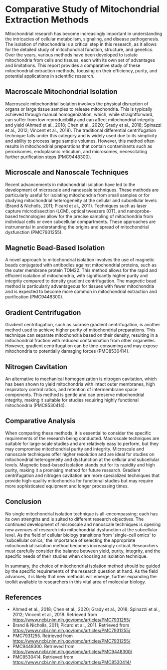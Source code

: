 # Comparative Study of Mitochondrial Extraction Methods

Mitochondrial research has become increasingly important in understanding the intricacies of cellular metabolism, signaling, and disease pathogenesis. The isolation of mitochondria is a critical step in this research, as it allows for the detailed study of mitochondrial function, structure, and genetics. Over the years, various methods have been developed to isolate mitochondria from cells and tissues, each with its own set of advantages and limitations. This report provides a comparative study of these mitochondrial extraction methods, focusing on their efficiency, purity, and potential applications in scientific research.

## Macroscale Mitochondrial Isolation

Macroscale mitochondrial isolation involves the physical disruption of organs or large tissue samples to release mitochondria. This is typically achieved through manual homogenization, which, while straightforward, can suffer from low reproducibility and can affect mitochondrial integrity and yield (Ahmed et al., 2018; Chen et al., 2020; Grady et al., 2018; Spinazzi et al., 2012; Vincent et al., 2018). The traditional differential centrifugation technique falls under this category and is widely used due to its simplicity and ability to process large sample volumes. However, this method often results in mitochondrial preparations that contain contaminants such as peroxisomes, endoplasmic reticulum, and microsomes, necessitating further purification steps (PMC9448300).

## Microscale and Nanoscale Techniques

Recent advancements in mitochondrial isolation have led to the development of microscale and nanoscale techniques. These methods are particularly useful for isolating mitochondria from small samples or for studying mitochondrial heterogeneity at the cellular and subcellular levels (Brand & Nicholls, 2011; Picard et al., 2011). Techniques such as laser capture microdissection (LCM), optical tweezers (OT), and nanoprobe-based technologies allow for the precise sampling of mitochondria from individual cells or even subcellular compartments. These approaches are instrumental in understanding the origins and spread of mitochondrial dysfunction (PMC7931255).

## Magnetic Bead-Based Isolation

A novel approach to mitochondrial isolation involves the use of magnetic beads conjugated with antibodies against mitochondrial proteins, such as the outer membrane protein TOM22. This method allows for the rapid and efficient isolation of mitochondria, with significantly higher purity and integrity compared to density gradient centrifugation. The magnetic bead method is particularly advantageous for tissues with fewer mitochondria and is expected to become more common in mitochondrial extraction and purification (PMC9448300).

## Gradient Centrifugation

Gradient centrifugation, such as sucrose gradient centrifugation, is another method used to achieve higher purity of mitochondrial preparations. This technique can separate mitochondria based on their density, resulting in a mitochondrial fraction with reduced contamination from other organelles. However, gradient centrifugation can be time-consuming and may expose mitochondria to potentially damaging forces (PMC8530414).

## Nitrogen Cavitation

An alternative to mechanical homogenization is nitrogen cavitation, which has been shown to yield mitochondria with intact outer membranes, high respiratory control ratios, and retention of intermembrane space components. This method is gentle and can preserve mitochondrial integrity, making it suitable for studies requiring highly functional mitochondria (PMC8530414).

## Comparative Analysis

When comparing these methods, it is essential to consider the specific requirements of the research being conducted. Macroscale techniques are suitable for large-scale studies and are relatively easy to perform, but they may compromise mitochondrial purity and integrity. Microscale and nanoscale techniques offer higher resolution and are ideal for studies on mitochondrial heterogeneity and dysfunction at the cellular and subcellular levels. Magnetic bead-based isolation stands out for its rapidity and high purity, making it a promising method for future research. Gradient centrifugation and nitrogen cavitation are more specialized techniques that provide high-quality mitochondria for functional studies but may require more sophisticated equipment and longer processing times.

## Conclusion

No single mitochondrial isolation technique is all-encompassing; each has its own strengths and is suited to different research objectives. The continued development of microscale and nanoscale techniques is opening new avenues of research into mitochondrial dysfunction at the subcellular level. As the field of cellular biology transitions from 'single-cell omics' to 'subcellular omics,' the importance of selecting the appropriate mitochondrial isolation method becomes increasingly critical. Researchers must carefully consider the balance between yield, purity, integrity, and the specific needs of their studies when choosing an isolation technique.

In summary, the choice of mitochondrial isolation method should be guided by the specific requirements of the research question at hand. As the field advances, it is likely that new methods will emerge, further expanding the toolkit available to researchers in this vital area of molecular biology.

## References

- Ahmed et al., 2018; Chen et al., 2020; Grady et al., 2018; Spinazzi et al., 2012; Vincent et al., 2018. Retrieved from https://www.ncbi.nlm.nih.gov/pmc/articles/PMC7931255/
- Brand & Nicholls, 2011; Picard et al., 2011. Retrieved from https://www.ncbi.nlm.nih.gov/pmc/articles/PMC7931255/
- PMC7931255. Retrieved from https://www.ncbi.nlm.nih.gov/pmc/articles/PMC7931255/
- PMC9448300. Retrieved from https://www.ncbi.nlm.nih.gov/pmc/articles/PMC9448300/
- PMC8530414. Retrieved from https://www.ncbi.nlm.nih.gov/pmc/articles/PMC8530414/